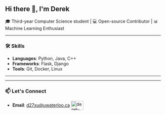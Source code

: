 ## Hi there 👋, I'm Derek

🎓 Third-year Computer Science student | 💻 Open-source Contributor | 📊 Machine Learning Enthusiast

---

### 🛠 Skills
- **Languages**: Python, Java, C++
- **Frameworks**: Flask, Django
- **Tools**: Git, Docker, Linux

---

---

### 📫 Let's Connect
- **Email**: d27xu@uwaterloo.ca
<a href="https://www.linkedin.com/in/derek-xu-6385401a6/" target="blank"><img align="center" src="https://raw.githubusercontent.com/rahuldkjain/github-profile-readme-generator/master/src/images/icons/Social/linked-in-alt.svg" alt="derek-xu-6385401a6" height="30" width="40" /></a>
</p>


<!--
**derek-xu/derek-xu** is a ✨ _special_ ✨ repository because its `README.md` (this file) appears on your GitHub profile.

Here are some ideas to get you started:

- 🔭 I’m currently working on ...
- 🌱 I’m currently learning ...
- 👯 I’m looking to collaborate on ...
- 🤔 I’m looking for help with ...
- 💬 Ask me about ...
- 📫 How to reach me: ...
- 😄 Pronouns: ...
- ⚡ Fun fact: ...
-->
